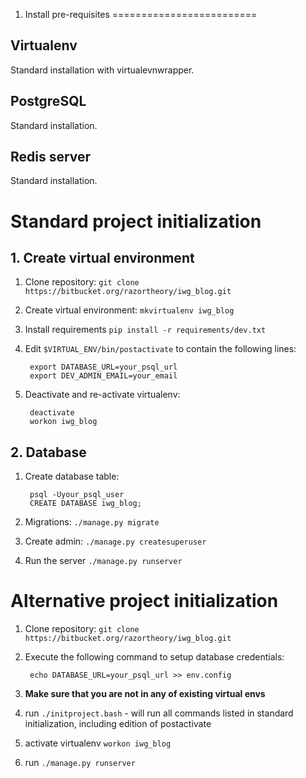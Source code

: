 1. Install pre-requisites
=========================

Virtualenv
----------
Standard installation with virtualevnwrapper.

PostgreSQL
----------
Standard installation.

Redis server
------------
Standard installation.



# Standard project initialization
## 1. Create virtual environment


1. Clone repository: ``git clone https://bitbucket.org/razortheory/iwg_blog.git``
2. Create virtual environment: ``mkvirtualenv iwg_blog``
3. Install requirements ``pip install -r requirements/dev.txt``
4. Edit ``$VIRTUAL_ENV/bin/postactivate`` to contain the following lines:

        export DATABASE_URL=your_psql_url
        export DEV_ADMIN_EMAIL=your_email

5. Deactivate and re-activate virtualenv:

        deactivate
        workon iwg_blog


## 2. Database

1. Create database table:

        psql -Uyour_psql_user
        CREATE DATABASE iwg_blog;

2. Migrations: ``./manage.py migrate``
3. Create admin: ``./manage.py createsuperuser``
4. Run the server ``./manage.py runserver``


# Alternative project initialization

1. Clone repository: ``git clone https://bitbucket.org/razortheory/iwg_blog.git``
2. Execute the following command to setup database credentials:

        echo DATABASE_URL=your_psql_url >> env.config
        
3. **Make sure that you are not in any of existing virtual envs**
4. run ``./initproject.bash`` - will run all commands listed in standard initialization, including edition of postactivate
5. activate virtualenv ``workon iwg_blog``
6. run ``./manage.py runserver``

